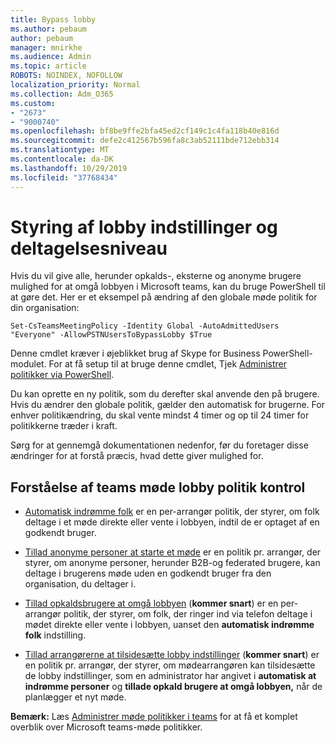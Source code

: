 ```yaml
---
title: Bypass lobby
ms.author: pebaum
author: pebaum
manager: mnirkhe
ms.audience: Admin
ms.topic: article
ROBOTS: NOINDEX, NOFOLLOW
localization_priority: Normal
ms.collection: Adm_O365
ms.custom:
- "2673"
- "9000740"
ms.openlocfilehash: bf8be9ffe2bfa45ed2cf149c1c4fa118b40e816d
ms.sourcegitcommit: defe2c412567b596fa8c3ab52111bde712ebb314
ms.translationtype: MT
ms.contentlocale: da-DK
ms.lasthandoff: 10/29/2019
ms.locfileid: "37768434"
---
```

# <a name="control-lobby-settings-and-level-of-participation"></a>Styring af lobby indstillinger og deltagelsesniveau

Hvis du vil give alle, herunder opkalds-, eksterne og anonyme brugere mulighed for at omgå lobbyen i Microsoft teams, kan du bruge PowerShell til at gøre det. Her er et eksempel på ændring af den globale møde politik for din organisation:

`Set-CsTeamsMeetingPolicy -Identity Global -AutoAdmittedUsers "Everyone" -AllowPSTNUsersToBypassLobby $True`

Denne cmdlet kræver i øjeblikket brug af Skype for Business PowerShell-modulet. For at få setup til at bruge denne cmdlet, Tjek [Administrer politikker via PowerShell](https://docs.microsoft.com/en-us/microsoftteams/teams-powershell-overview#managing-policies-via-powershell).

Du kan oprette en ny politik, som du derefter skal anvende den på brugere. Hvis du ændrer den globale politik, gælder den automatisk for brugerne. For enhver politikændring, du skal vente mindst 4 timer og op til 24 timer for politikkerne træder i kraft.

Sørg for at gennemgå dokumentationen nedenfor, før du foretager disse ændringer for at forstå præcis, hvad dette giver mulighed for.

## <a name="understanding-teams-meeting-lobby-policy-controls"></a>Forståelse af teams møde lobby politik kontrol

- [Automatisk indrømme folk](https://docs.microsoft.com/microsoftteams/meeting-policies-in-teams#automatically-admit-people) er en per-arrangør politik, der styrer, om folk deltage i et møde direkte eller vente i lobbyen, indtil de er optaget af en godkendt bruger.

- [Tillad anonyme personer at starte et møde](https://docs.microsoft.com/microsoftteams/meeting-policies-in-teams#allow-anonymous-people-to-start-a-meeting) er en politik pr. arrangør, der styrer, om anonyme personer, herunder B2B-og federated brugere, kan deltage i brugerens møde uden en godkendt bruger fra den organisation, du deltager i.

- [Tillad opkaldsbrugere at omgå lobbyen](https://docs.microsoft.com/en-us/microsoftteams/meeting-policies-in-teams#allow-dial-in-users-to-bypass-the-lobby-coming-soon) (**kommer snart**) er en per-arrangør politik, der styrer, om folk, der ringer ind via telefon deltage i mødet direkte eller vente i lobbyen, uanset den **automatisk indrømme folk** indstilling.

- [Tillad arrangørerne at tilsidesætte lobby indstillinger](https://docs.microsoft.com/microsoftteams/meeting-policies-in-teams#allow-organizers-to-override-lobby-settings-coming-soon) (**kommer snart**) er en politik pr. arrangør, der styrer, om mødearrangøren kan tilsidesætte de lobby indstillinger, som en administrator har angivet i **automatisk at indrømme personer** og **tillade opkald brugere at omgå lobbyen,** når de planlægger et nyt møde.

**Bemærk:** Læs [Administrer møde politikker i teams](https://docs.microsoft.com/en-us/microsoftteams/meeting-policies-in-teams) for at få et komplet overblik over Microsoft teams-møde politikker.
